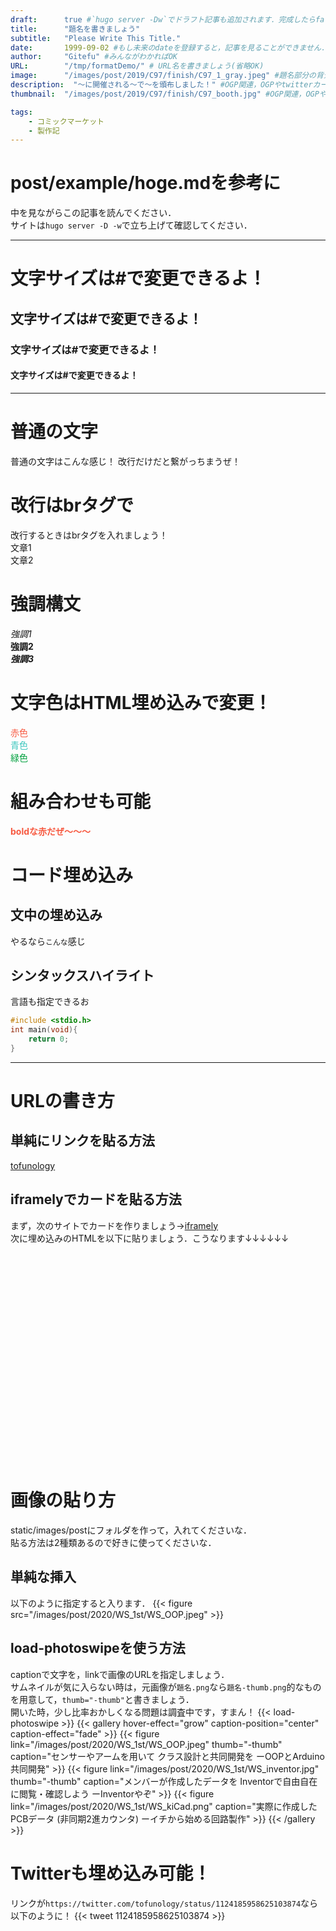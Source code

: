 ```yaml
---
draft:      true #`hugo server -Dw`でドラフト記事も追加されます．完成したらfalseに
title:      "題名を書きましょう"
subtitle:   "Please Write This Title."
date:       1999-09-02 #もし未来のdateを登録すると，記事を見ることができません．
author:     "Gitefu" #みんながわかればOK
URL:        "/tmp/formatDemo/" # URL名を書きましょう(省略OK)
image:      "/images/post/2019/C97/finish/C97_1_gray.jpeg" #題名部分の背景画像
description:  "〜に開催される〜で〜を頒布しました！" #OGP関連，OGPやtwitterカードで検索すればわかる
thumbnail:  "/images/post/2019/C97/finish/C97_booth.jpg" #OGP関連，OGPやtwitterカードで検索すればわかる

tags:
    - コミックマーケット
    - 製作記
---
```


# post/example/hoge.mdを参考に
中を見ながらこの記事を読んでください．<br>
サイトは`hugo server -D -w`で立ち上げて確認してください．

*****
# 文字サイズは\#で変更できるよ！
## 文字サイズは\#で変更できるよ！
### 文字サイズは\#で変更できるよ！
#### 文字サイズは\#で変更できるよ！

*****

# 普通の文字
普通の文字はこんな感じ！
改行だけだと繋がっちまうぜ！

# 改行はbrタグで
改行するときはbrタグを入れましょう！<br>
文章1<br>文章2

# 強調構文
*強調1<br>*
**強調2<br>**
***強調3<br>***

# 文字色はHTML埋め込みで変更！
<font color="#F75940">赤色</font> <br>
<font color="#3DC7BE">青色</font> <br>
<font color="#00a03e">緑色</font> 

# 組み合わせも可能
**<font color="#F75940">boldな赤だぜ〜〜〜</font>** 

# コード埋め込み
## 文中の埋め込み
やるなら`こんな`感じ
## シンタックスハイライト
言語も指定できるお
```c
#include <stdio.h>
int main(void){
    return 0;
}
```

*****

# URLの書き方
## 単純にリンクを貼る方法
[tofunology](https://tofunology.github.io/site)
## iframelyでカードを貼る方法
まず，次のサイトでカードを作りましょう→[iframely](https://iframely.com/embed)<br>
次に埋め込みのHTMLを以下に貼りましょう．こうなります↓↓↓↓↓↓
<div class="iframely-embed"><div class="iframely-responsive" style="padding-bottom: 42.7344%; padding-top: 120px;"><a href="https://tofunology.github.io/site/2020/MFT2020/notice/works/" data-iframely-url="//cdn.iframe.ly/WyICFK6"></a></div></div><script async src="//cdn.iframe.ly/embed.js" charset="utf-8"></script>

# 画像の貼り方
static/images/postにフォルダを作って，入れてくださいな．<br>
貼る方法は2種類あるので好きに使ってくださいな．
## 単純な挿入
以下のように指定すると入ります．
{{< figure src="/images/post/2020/WS_1st/WS_OOP.jpeg" >}}
## load-photoswipeを使う方法
captionで文字を，linkで画像のURLを指定しましょう．<br>
サムネイルが気に入らない時は，元画像が`題名.png`なら`題名-thumb.png`的なものを用意して，`thumb="-thumb"`と書きましょう．<br>
開いた時，少し比率おかしくなる問題は調査中です，すまん！
{{< load-photoswipe >}}
{{< gallery hover-effect="grow" caption-position="center" caption-effect="fade" >}}
{{< figure link="/images/post/2020/WS_1st/WS_OOP.jpeg" thumb="-thumb" caption="センサーやアームを用いて クラス設計と共同開発を ーOOPとArduino共同開発" >}}
{{< figure link="/images/post/2020/WS_1st/WS_inventor.jpg" thumb="-thumb" caption="メンバーが作成したデータを Inventorで自由自在に閲覧・確認しよう ーInventorやぞ" >}}
{{< figure link="/images/post/2020/WS_1st/WS_kiCad.png" caption="実際に作成したPCBデータ (非同期2進カウンタ) ーイチから始める回路製作" >}}
{{< /gallery >}}

# Twitterも埋め込み可能！
リンクが`https://twitter.com/tofunology/status/1124185958625103874`なら以下のように！
{{< tweet 1124185958625103874 >}}
